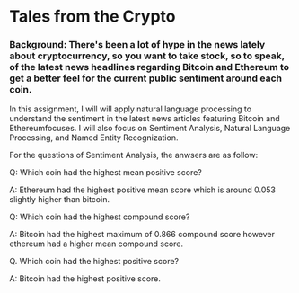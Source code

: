 # Tales from the Crypto


### Background: There's been a lot of hype in the news lately about cryptocurrency, so you want to take stock, so to speak, of the latest news headlines regarding Bitcoin and Ethereum to get a better feel for the current public sentiment around each coin.


In this assignment, I will  will apply natural language processing to understand the sentiment in the latest news articles featuring Bitcoin and Ethereumfocuses. I will also focus on Sentiment Analysis, Natural Language Processing, and Named Entity Recognization.

For the questions of Sentiment Analysis, the anwsers are as follow:

Q: Which coin had the highest mean positive score?

A: Ethereum had the highest positive mean score which is around 0.053 slightly higher than bitcoin.

Q: Which coin had the highest compound score?

A: Bitcoin had the highest maximum of 0.866 compound score however ethereum had a higher mean compound score.

Q. Which coin had the highest positive score?

A: Bitcoin had the highest positive score.
